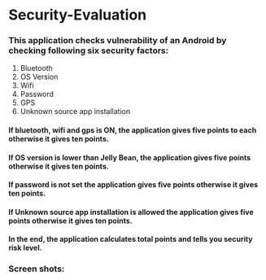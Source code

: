 # Security-Evaluation


### This application checks vulnerability of an Android by checking following six security factors:

1. Bluetooth
2. OS Version 
3. Wifi
4. Password
5. GPS
6. Unknown source app installation 

#### If bluetooth, wifi and gps is ON, the application gives five points to each otherwise it gives ten points.
#### If OS version is lower than Jelly Bean, the application gives five points otherwise it gives ten points.
#### If password is not set the application gives five points otherwise it gives ten points.
#### If Unknown source app installation is allowed the application gives five points otherwise it gives ten points.

#### In the end, the application calculates total points and tells you security risk level.

### Screen shots:



